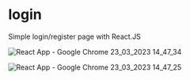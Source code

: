 # login
 Simple login/register page with React.JS
 
 ![React App - Google Chrome 23_03_2023 14_47_34](https://user-images.githubusercontent.com/128338455/227137476-644b7dc1-4968-4579-a3cd-a5e50d51e48c.png)
 
 ![React App - Google Chrome 23_03_2023 14_47_25](https://user-images.githubusercontent.com/128338455/227137593-197eaed2-1cd8-47d5-8d5b-82149100a5e1.png)
